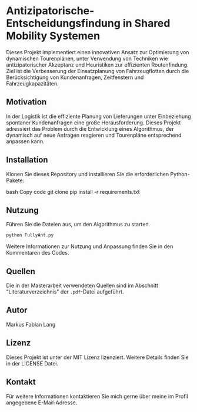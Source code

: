 # Antizipatorische-Entscheidungsfindung in Shared Mobility Systemen

Dieses Projekt implementiert einen innovativen Ansatz zur Optimierung von dynamischen Tourenplänen, unter Verwendung von Techniken wie antizipatorischer Akzeptanz und Heuristiken zur effizienten Routenfindung. Ziel ist die Verbesserung der Einsatzplanung von Fahrzeugflotten durch die Berücksichtigung von Kundenanfragen, Zeitfenstern und Fahrzeugkapazitäten.

## Motivation

In der Logistik ist die effiziente Planung von Lieferungen unter Einbeziehung spontaner Kundenanfragen eine große Herausforderung. Dieses Projekt adressiert das Problem durch die Entwicklung eines Algorithmus, der dynamisch auf neue Anfragen reagieren und Tourenpläne entsprechend anpassen kann.

## Installation

Klonen Sie dieses Repository und installieren Sie die erforderlichen Python-Pakete:

bash
Copy code
git clone <repository-url>
pip install -r requirements.txt

## Nutzung

Führen Sie die Dateien aus, um den Algorithmus zu starten.

```bash
python FullyAnt.py
```

Weitere Informationen zur Nutzung und Anpassung finden Sie in den Kommentaren des Codes.

## Quellen

Die in der Masterarbeit verwendeten Quellen sind im Abschnitt "Literaturverzeichnis" der ```.pdf```-Datei aufgeführt.

## Autor

Markus Fabian Lang

## Lizenz

Dieses Projekt ist unter der MIT Lizenz lizenziert. Weitere Details finden Sie in der LICENSE Datei.

## Kontakt

Für weitere Informationen kontaktieren Sie mich gerne über meine im Profil angegebene E-Mail-Adresse.
